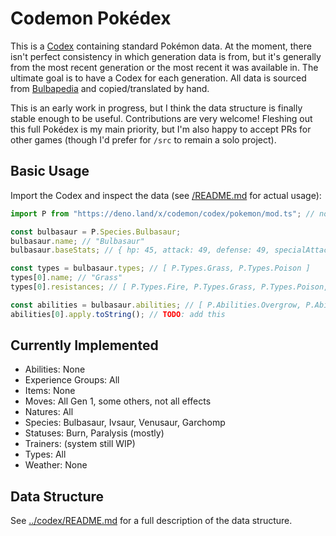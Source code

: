 # Codemon Pokédex

This is a [Codex](../README.md) containing standard Pokémon data. At the moment, there isn't perfect consistency in which generation data is from, but it's generally from the most recent generation or the most recent it was available in. The ultimate goal is to have a Codex for each generation. All data is sourced from [Bulbapedia](https://bulbapedia.bulbagarden.net/wiki/Main_Page) and copied/translated by hand.

This is an early work in progress, but I think the data structure is finally stable enough to be useful. Contributions are very welcome! Fleshing out this full Pokédex is my main priority, but I'm also happy to accept PRs for other games (though I'd prefer for `/src` to remain a solo project).

## Basic Usage

Import the Codex and inspect the data (see [/README.md](../../README.md) for actual usage):

```ts
import P from "https://deno.land/x/codemon/codex/pokemon/mod.ts"; // note: not yet published

const bulbasaur = P.Species.Bulbasaur;
bulbasaur.name; // "Bulbasaur"
bulbasaur.baseStats; // { hp: 45, attack: 49, defense: 49, specialAttack: 65, specialDefense: 65, speed: 45 }

const types = bulbasaur.types; // [ P.Types.Grass, P.Types.Poison ]
types[0].name; // "Grass"
types[0].resistances; // [ P.Types.Fire, P.Types.Grass, P.Types.Poison, P.Types.Flying, P.Types.Bug, P.Types.Dragon, P.Types.Steel ]

const abilities = bulbasaur.abilities; // [ P.Abilities.Overgrow, P.Abilities.Chlorophyll ]
abilities[0].apply.toString(); // TODO: add this
```

## Currently Implemented

- Abilities: None
- Experience Groups: All
- Items: None
- Moves: All Gen 1, some others, not all effects
- Natures: All
- Species: Bulbasaur, Ivsaur, Venusaur, Garchomp
- Statuses: Burn, Paralysis (mostly)
- Trainers: (system still WIP)
- Types: All
- Weather: None

## Data Structure

See [../codex/README.md](../codex/README.md#Data-Structure) for a full description of the data structure.
